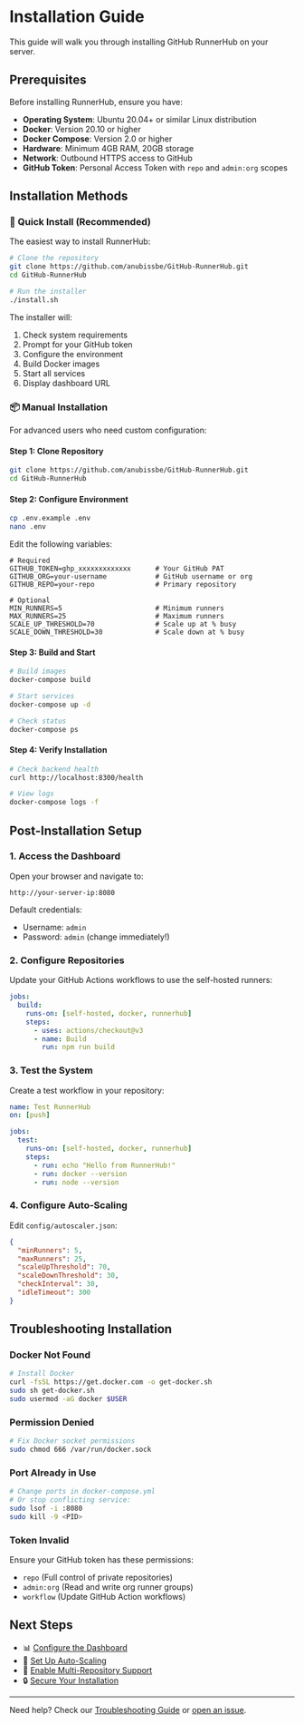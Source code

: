 # Installation Guide

This guide will walk you through installing GitHub RunnerHub on your server.

## Prerequisites

Before installing RunnerHub, ensure you have:

- **Operating System**: Ubuntu 20.04+ or similar Linux distribution
- **Docker**: Version 20.10 or higher
- **Docker Compose**: Version 2.0 or higher
- **Hardware**: Minimum 4GB RAM, 20GB storage
- **Network**: Outbound HTTPS access to GitHub
- **GitHub Token**: Personal Access Token with `repo` and `admin:org` scopes

## Installation Methods

### 🚀 Quick Install (Recommended)

The easiest way to install RunnerHub:

```bash
# Clone the repository
git clone https://github.com/anubissbe/GitHub-RunnerHub.git
cd GitHub-RunnerHub

# Run the installer
./install.sh
```

The installer will:
1. Check system requirements
2. Prompt for your GitHub token
3. Configure the environment
4. Build Docker images
5. Start all services
6. Display dashboard URL

### 📦 Manual Installation

For advanced users who need custom configuration:

#### Step 1: Clone Repository
```bash
git clone https://github.com/anubissbe/GitHub-RunnerHub.git
cd GitHub-RunnerHub
```

#### Step 2: Configure Environment
```bash
cp .env.example .env
nano .env
```

Edit the following variables:
```env
# Required
GITHUB_TOKEN=ghp_xxxxxxxxxxxxx      # Your GitHub PAT
GITHUB_ORG=your-username            # GitHub username or org
GITHUB_REPO=your-repo               # Primary repository

# Optional
MIN_RUNNERS=5                       # Minimum runners
MAX_RUNNERS=25                      # Maximum runners
SCALE_UP_THRESHOLD=70               # Scale up at % busy
SCALE_DOWN_THRESHOLD=30             # Scale down at % busy
```

#### Step 3: Build and Start
```bash
# Build images
docker-compose build

# Start services
docker-compose up -d

# Check status
docker-compose ps
```

#### Step 4: Verify Installation
```bash
# Check backend health
curl http://localhost:8300/health

# View logs
docker-compose logs -f
```

## Post-Installation Setup

### 1. Access the Dashboard
Open your browser and navigate to:
```
http://your-server-ip:8080
```

Default credentials:
- Username: `admin`
- Password: `admin` (change immediately!)

### 2. Configure Repositories

Update your GitHub Actions workflows to use the self-hosted runners:

```yaml
jobs:
  build:
    runs-on: [self-hosted, docker, runnerhub]
    steps:
      - uses: actions/checkout@v3
      - name: Build
        run: npm run build
```

### 3. Test the System

Create a test workflow in your repository:

```yaml
name: Test RunnerHub
on: [push]

jobs:
  test:
    runs-on: [self-hosted, docker, runnerhub]
    steps:
      - run: echo "Hello from RunnerHub!"
      - run: docker --version
      - run: node --version
```

### 4. Configure Auto-Scaling

Edit `config/autoscaler.json`:
```json
{
  "minRunners": 5,
  "maxRunners": 25,
  "scaleUpThreshold": 70,
  "scaleDownThreshold": 30,
  "checkInterval": 30,
  "idleTimeout": 300
}
```

## Troubleshooting Installation

### Docker Not Found
```bash
# Install Docker
curl -fsSL https://get.docker.com -o get-docker.sh
sudo sh get-docker.sh
sudo usermod -aG docker $USER
```

### Permission Denied
```bash
# Fix Docker socket permissions
sudo chmod 666 /var/run/docker.sock
```

### Port Already in Use
```bash
# Change ports in docker-compose.yml
# Or stop conflicting service:
sudo lsof -i :8080
sudo kill -9 <PID>
```

### Token Invalid
Ensure your GitHub token has these permissions:
- `repo` (Full control of private repositories)
- `admin:org` (Read and write org runner groups)
- `workflow` (Update GitHub Action workflows)

## Next Steps

- 📊 [Configure the Dashboard](Dashboard-Guide)
- 🔧 [Set Up Auto-Scaling](Auto-Scaling-Setup)
- 🏢 [Enable Multi-Repository Support](Multi-Repository-Support)
- 🔒 [Secure Your Installation](Security-Best-Practices)

---

Need help? Check our [Troubleshooting Guide](Troubleshooting) or [open an issue](https://github.com/anubissbe/GitHub-RunnerHub/issues).